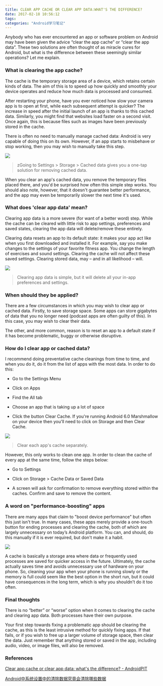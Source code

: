 ```yaml
---
title: CLEAR APP CACHE OR CLEAR APP DATA:WHAT'S THE DIFFERENCE?
date: 2017-02-18 10:56:12
tags:
categories: "Android学习笔记"
---
```


Anybody who has ever encountered an app or software problem on Android may have been given the advice “clear the app cache” or “clear the app data”. These two solutions are often thought of as miracle cures for Android, but what is the difference between these seemingly similar operations? Let me explain.

### What is clearing the app cache?

The cache is the temporary storage area of a device, which retains certain kinds of data. The aim of this is to speed up how quickly and smoothly your device operates and reduce how much data is processed and consumed.

After restarting your phone, have you ever noticed how slow your camera app is to open at first, while each subsequent attempt is quicker? The increase in speed after the initial launch of an app is thanks to this cached data. Similarly, you might find that websites load faster on a second visit. Once again, this is because files such as images have been previously stored in the cache.

There is often no need to manually manage cached data: Android is very capable of doing this on its own. However, if an app starts to misbehave or stop working, then you may wish to manually take this step.

![](/images/categories/android/android_notes/017/01.jpg)

 > zGoing to Settings > Storage > Cached data gives you a one-tap solution for removing cached data.

When you clear an app's cached data, you remove the temporary files placed there, and you'd be surprised how often this simple step works. You should also note, however, that it doesn't guarantee better performance, and the app may even be temporarily slower the next time it's used.

<!--more-->

### What does 'clear app data' mean?

Clearing app data is a more severe (for want of a better word) step. While the cache can be cleared with little risk to app settings, preferences and saved states, clearing the app data will delete/remove these entirely.

Clearing data resets an app to its default state: it makes your app act like when you first downloaded and installed it. For example, say you make changes to the settings of your favorite fitness app. You change the length of exercises and sound settings. Clearing the cache will not affect these saved settings. Clearing stored data, may – and in all likelihood – will.

![](/images/categories/android/android_notes/017/02.jpg)

>Clearing app data is simple, but it will delete all your in-app preferences and settings.

### When should they be applied?

There are a few circumstances in which you may wish to clear app or cached data. Firstly, to save storage space. Some apps can store gigabytes of data that you no longer need (podcast apps are often guilty of this). In this case, you may wish to clear their data.

The other, and more common, reason is to reset an app to a default state if it has become problematic, buggy or otherwise disruptive.

### How do I clear app or cached data?

I recommend doing preventative cache cleanings from time to time, and when you do it, do it from the list of apps with the most data. In order to do this:

  * Go to the Settings Menu

  * Click on Apps

  * Find the All tab

  * Choose an app that is taking up a lot of space

  * Click the button Clear Cache. If you're running Android 6.0 Marshmallow on your device then you'll need to click on Storage and then Clear Cache.

![](/images/categories/android/android_notes/017/03.jpg)

>Clear each app's cache separately.

However, this only works to clean one app. In order to clean the cache of every app at the same time, follow the steps below:

  * Go to Settings

  * Click on Storage > Cache Data or Saved Data

  * A screen will ask for confirmation to remove everything stored within the caches. Confirm and save to remove the content.

### A word on "performance-boosting" apps

There are many apps that claim to "boost device performance" but often this just isn't true. In many cases, these apps merely provide a one-touch button for ending processes and clearing the cache, both of which are largely unnecessary on today’s Android platform. You can, and should, do this manually if it is ever required, but don't make it a habit.

![](/images/categories/android/android_notes/017/04.png)


A cache is basically a storage area where data or frequently used processes are saved for quicker access in the future. Ultimately, the cache actually saves time and avoids unnecessary use of hardware on your phone. So, cleaning your app when your phone is running slowly or the memory is full could seem like the best option in the short run, but it could have consequences in the long term, which is why you shouldn't do it too often.

### Final thoughts

There is no “better” or “worse” option when it comes to clearing the cache and clearing app data. Both processes have their own purpose.

Your first step towards fixing a problematic app should be clearing the cache, as this is the least intrusive method for quickly fixing apps. If that fails, or if you wish to free up a larger volume of storage space, then clear the data. Just remember that anything stored or saved in the app, including audio, video, or image files, will also be removed.

### References

[Clear app cache or clear app data: what's the difference? - AndroidPIT](https://www.androidpit.com/clear-app-cache-vs-clear-app-data-difference)

[Android中系统设置中的清除数据究竟会清除哪些数据](http://droidyue.com/blog/2014/06/15/what-will-be-removed-if-you-click-clear-data-button-in-system-application-item/)
